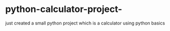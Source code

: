 # python-calculator-project-
just created a small python project which is a calculator using python basics 
